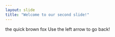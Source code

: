 ```yaml
---
layout: slide
title: "Welcome to our second slide!"
---
```

the quick brown fox
Use the left arrow to go back!
